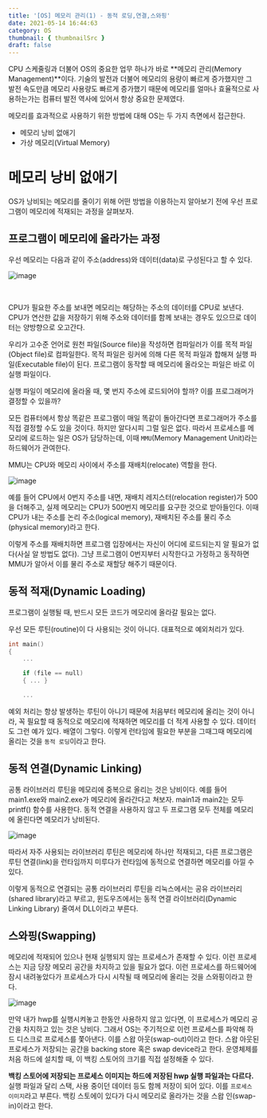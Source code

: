 ```yaml
---
title: '[OS] 메모리 관리(1) - 동적 로딩,연결,스와핑'
date: 2021-05-14 16:44:63
category: OS
thumbnail: { thumbnailSrc }
draft: false
---
```


CPU 스케줄링과 더불어 OS의 중요한 업무 하나가 바로 **메모리 관리(Memory Management)**이다.
기술의 발전과 더불어 메모리의 용량이 빠르게 증가했지만 그 발전 속도만큼 메모리 사용량도 빠르게 증가했기 때문에
메모리를 얼마나 효율적으로 사용하는가는 컴퓨터 발전 역사에 있어서 항상 중요한 문제였다.

메모리를 효과적으로 사용하기 위한 방법에 대해 OS는 두 가지 측면에서 접근한다.
* 메모리 낭비 없애기
* 가상 메모리(Virtual Memory)

# 메모리 낭비 없애기

OS가 낭비되는 메모리를 줄이기 위해 어떤 방법을 이용하는지 알아보기 전에 우선 프로그램이 메모리에 적재되는 과정을 살펴보자.

## 프로그램이 메모리에 올라가는 과정

우선 메모리는 다음과 같이 주소(address)와 데이터(data)로 구성된다고 할 수 있다.

![image](https://user-images.githubusercontent.com/63030569/118260562-72ba6880-b4ed-11eb-9dd8-85eefcfa5927.png)

<br>

CPU가 필요한 주소를 보내면 메모리는 해당하는 주소의 데이터를 CPU로 보낸다. CPU가 연산한 값을 저장하기 위해 주소와 데이터를 함께 보내는 경우도
있으므로 데이터는 양방향으로 오고간다.

우리가 고수준 언어로 원천 파일(Source file)을 작성하면 컴파일러가 이를 목적 파일(Object file)로 컴파일한다.
목적 파일은 링커에 의해 다른 목적 파일과 합해져 실행 파일(Executable file)이 된다. 프로그램이 동작할 때 메모리에 올라오는 파일은
바로 이 실행 파일이다.

실행 파일이 메모리에 올라올 때, 몇 번지 주소에 로드되어야 할까? 이를 프로그래머가 결정할 수 있을까?

모든 컴퓨터에서 항상 똑같은 프로그램이 매일 똑같이 돌아간다면 프로그래머가 주소를 직접 결정할 수도 있을 것이다. 하지만 알다시피 그럴 일은 없다.
따라서 프로세스를 메모리에 로드하는 일은 OS가 담당하는데, 이때 `MMU`(Memory Management Unit)라는 하드웨어가 관여한다.

MMU는 CPU와 메모리 사이에서 주소를 재배치(relocate) 역할을 한다.

![image](https://user-images.githubusercontent.com/63030569/118263188-e8740380-b4f0-11eb-8f1f-2891fd071f99.png)

예를 들어 CPU에서 0번지 주소를 내면, 재배치 레지스터(relocation register)가 500을 더해주고, 실제 메모리는 CPU가 500번지 메모리를 요구한 것으로
받아들인다. 이때 CPU가 내는 주소를 논리 주소(logical memory), 재배치된 주소를 물리 주소(physical memory)라고 한다.

이렇게 주소를 재배치하면 프로그램 입장에서는 자신이 어디에 로드되는지 알 필요가 없다(사실 알 방법도 없다). 그냥 프로그램이
0번지부터 시작한다고 가정하고 동작하면 MMU가 알아서 이를 물리 주소로 재할당 해주기 때문이다.

## 동적 적재(Dynamic Loading)

프로그램이 실행될 때, 반드시 모든 코드가 메모리에 올라갈 필요는 없다.

우선 모든 루틴(routine)이 다 사용되는 것이 아니다. 대표적으로 예외처리가 있다.

```C
int main() 
{
    ...

    if (file == null)
    { ... }

    ...
```

예외 처리는 항상 발생하는 루틴이 아니기 때문에 처음부터 메모리에 올리는 것이 아니라, 꼭 필요할 때 동적으로 메모리에 적재하면
메모리를 더 적게 사용할 수 있다. 데이터도 그런 예가 있다. 배열이 그렇다. 이렇게 런타임에 필요한 부분을 그때그때 메모리에 올리는 것을
`동적 로딩`이라고 한다.

## 동적 연결(Dynamic Linking)

공통 라이브러리 루틴을 메모리에 중복으로 올리는 것은 낭비이다. 예를 들어 main1.exe와 main2.exe가 메모리에 올라간다고 쳐보자.
main1과 main2는 모두 printf() 함수를 사용한다. 동적 연결을 사용하지 않고 두 프로그램 모두 전체를 메모리에 올린다면 메모리가 낭비된다.

![image](https://user-images.githubusercontent.com/63030569/118265440-26bef200-b4f4-11eb-95eb-358dd9a185f5.png)

따라서 자주 사용되는 라이브러리 루틴은 메모리에 하나만 적재되고, 다른 프로그램은 루틴 연결(link)을 런타임까지 미루다가 런타임에
동적으로 연결하면 메모리를 아낄 수 있다.

이렇게 동적으로 연결되는 공통 라이브러리 루틴을 리눅스에서는 공유 라이브러리(shared library)라고 부르고, 윈도우즈에서는
동적 연결 라이브러리(Dynamic Linking Library) 줄여서 DLL이라고 부른다.

## 스와핑(Swapping)

메모리에 적재되어 있으나 현재 실행되지 않는 프로세스가 존재할 수 있다. 이런 프로세스는 지금 당장 메모리 공간을 차지하고 있을 필요가 없다.
이런 프로세스를 하드웨어에 잠시 내려놓았다가 프로세스가 다시 시작될 때 메모리에 올리는 것을 스와핑이라고 한다.


![image](https://user-images.githubusercontent.com/63030569/118266643-d9438480-b4f5-11eb-9331-fab1ddd0d0d2.png)

만약 내가 hwp를 실행시켜놓고 한동안 사용하지 않고 있다면, 이 프로세스가 메모리 공간을 차지하고 있는 것은 낭비다. 그래서 OS는 주기적으로 이런 프로세스를 파악해
하드 디스크로 프로세스를 쫓아낸다. 이를 스왑 아웃(swap-out)이라고 한다. 스왑 아웃된 프로세스가 저장되는 공간을 backing store 혹은 swap device라고 한다.
운영체제를 처음 하드에 설치할 때, 이 백킹 스토어의 크기를 직접 설정해줄 수 있다.

**백킹 스토어에 저장되는 프로세스 이미지는 하드에 저장된 hwp 실행 파일과는 다르다.** 실행 파일과 달리 스택, 사용 중이던 데이터 등도 함께 저장이 되어 있다. 이를 `프로세스 이미지`라고 부른다.
백킹 스토에이 있다가 다시 메모리로 올라가는 것을 스왑 인(swap-in)이라고 한다.


